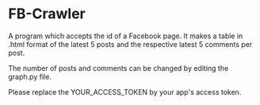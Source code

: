 # FB-Crawler
A program which accepts the id of a Facebook page.
It makes a table in .html format of the latest 5 posts and the respective latest 5 comments per post.

The number of posts and comments can be changed by editing the graph.py file.

Please replace the YOUR_ACCESS_TOKEN by your app's access token.
